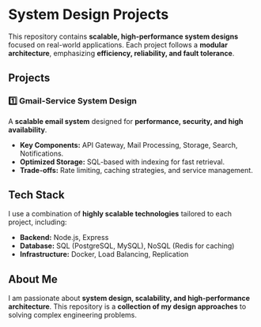 # System Design Projects  

This repository contains **scalable, high-performance system designs** focused on real-world applications. Each project follows a **modular architecture**, emphasizing **efficiency, reliability, and fault tolerance**.  

## Projects  

### 1️⃣ **Gmail-Service System Design**  
A **scalable email system** designed for **performance, security, and high availability**.  
- **Key Components:** API Gateway, Mail Processing, Storage, Search, Notifications.  
- **Optimized Storage:** SQL-based with indexing for fast retrieval.  
- **Trade-offs:** Rate limiting, caching strategies, and service management.

## Tech Stack  
I use a combination of **highly scalable technologies** tailored to each project, including:  
- **Backend:** Node.js, Express
- **Database:** SQL (PostgreSQL, MySQL), NoSQL (Redis for caching)  
- **Infrastructure:** Docker, Load Balancing, Replication

 ## About Me  
I am passionate about **system design, scalability, and high-performance architecture**. This repository is a **collection of my design approaches** to solving complex engineering problems.  
